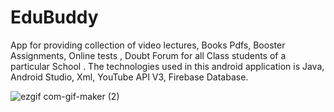 # EduBuddy
App for providing collection of video lectures, Books Pdfs, Booster Assignments, Online tests , Doubt Forum  for all Class students of a particular School .
The technologies used in this android application is Java, Android Studio, Xml, YouTube API V3, Firebase Database.




![ezgif com-gif-maker (2)](https://user-images.githubusercontent.com/64766025/119868524-c476e000-bf3c-11eb-9a7c-66fe187cf357.gif)




